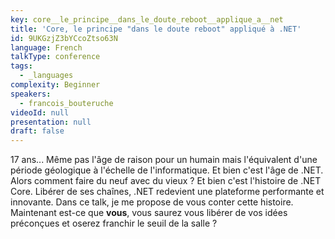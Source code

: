 ```yaml
---
key: core__le_principe__dans_le_doute_reboot__applique_a__net
title: 'Core, le principe "dans le doute reboot" appliqué à .NET'
id: 9UKGzjZ3bYCcoZtso63N
language: French
talkType: conference
tags:
  - _languages
complexity: Beginner
speakers:
  - francois_bouteruche
videoId: null
presentation: null
draft: false
---
```

17 ans...  Même pas l'âge de raison pour un humain mais l'équivalent d'une période géologique à l'échelle de l'informatique. Et bien c'est l'âge de .NET. Alors comment faire du neuf avec du vieux ? Et bien c'est l'histoire de .NET Core. Libérer de ses chaînes, .NET redevient une plateforme performante et innovante. Dans ce talk, je me propose de vous conter cette histoire. Maintenant est-ce que **vous**, vous saurez vous libérer de vos idées préconçues et oserez franchir le seuil de la salle ?